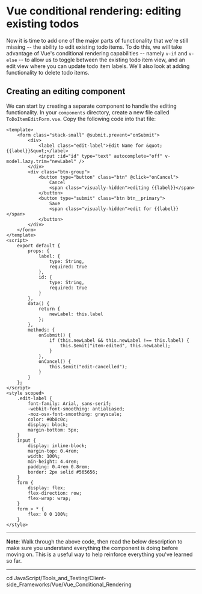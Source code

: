 # Vue conditional rendering: editing existing todos

Now it is time to add one of the major parts of functionality that we're still missing -- the ability to edit existing todo items. To do this, we will take advantage of Vue's conditional rendering capabilities -- namely `v-if` and `v-else` -- to allow us to toggle between the existing todo item view, and an edit view where you can update todo item labels. We'll also look at adding functionality to delete todo items.

## Creating an editing component

We can start by creating a separate component to handle the editing functionality. In your `components` directory, create a new file called `ToDoItemEditForm.vue`. Copy the following code into that file:
```
<template>
    <form class="stack-small" @submit.prevent="onSubmit">
        <div>
            <label class="edit-label">Edit Name for &quot;{{label}}&quot;</label>
            <input :id="id" type="text" autocomplete="off" v-model.lazy.trim="newLabel" />
        </div>
        <div class="btn-group">
            <button type="button" class="btn" @click="onCancel">
                Cancel
                <span class="visually-hidden">editing {{label}}</span>
            </button>
            <button type="submit" class="btn btn__primary">
                Save
                <span class="visually-hidden">edit for {{label}}</span>
            </button>
        </div>
    </form>
</template>
<script>
    export default {
        props: {
            label: {
                type: String,
                required: true 
            },
            id: {
                type: String,
                required: true 
            }
        },
        data() {
            return {
                newLabel: this.label
            };
        },
        methods: {
            onSubmit() {
                if (this.newLabel && this.newLabel !== this.label) {
                    this.$emit("item-edited", this.newLabel);
                }
            },
            onCancel() {
                this.$emit("edit-cancelled");
            }
        }
    };
</script>
<style scoped>
    .edit-label {
        font-family: Arial, sans-serif;
        -webkit-font-smoothing: antialiased;
        -moz-osx-font-smoothing: grayscale;
        color: #0b0c0c;
        display: block;
        margin-bottom: 5px;
    }
    input {
        display: inline-block;
        margin-top: 0.4rem;
        width: 100%;
        min-height: 4.4rem;
        padding: 0.4rem 0.8rem;
        border: 2px solid #565656;
    }
    form {
        display: flex;
        flex-direction: row;
        flex-wrap: wrap;
    }
    form > * {
        flex: 0 0 100%;
    }
</style>
```

<hr>

**Note**: Walk through the above code, then read the below description to make sure you understand everything the component is doing before moving on. This is a useful way to help reinforce everything you've learned so far.

<hr>











cd JavaScript/Tools_and_Testing/Client-side_Frameworks/Vue/Vue_Conditional_Rendering